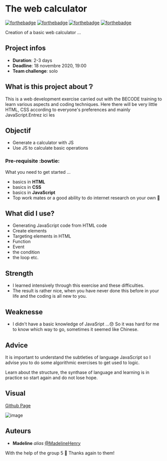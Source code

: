 # The web calculator

[![forthebadge](http://forthebadge.com/images/badges/built-with-love.svg)](http://forthebadge.com) [![forthebadge](https://forthebadge.com/images/badges/validated-html5.svg)](http://forthebadge.com) [![forthebadge](https://forthebadge.com/images/badges/made-with-javascript.svg)](http://forthebadge.com) [![forthebadge](https://forthebadge.com/images/badges/uses-css.svg)](http://forthebadge.com)

Creation of a basic web calculator ...

## Project infos 

- **Duration**: 2-3 days
- **Deadline**: 18 novembre 2020, 19:00
- **Team challenge**: solo 

## What is this project about :grey_question:

This is a web development exercise carried out with the BECODE training to learn various aspects and coding techniques. Here there will be very little HTML, CSS according to everyone's preferences and mainly JavaScript.Entrez ici les 

## Objectif

- Generate a calculator with JS
- Use JS to calculate basic operations

### Pre-requisite :bowtie:

What you need to get started ...

- basics in **HTML**
- basics in **CSS**
- basics in **JavaScript**
- Top work mates or a good ability to do internet research on your own :muscle: 

## What did I use?

- Generating JavaScript code from HTML code
- Create elements
- Targeting elements in HTML
- Function
- Event
- the condition
- the loop
etc.

## Strength

- I learned intensively through this exercise and these difficulties.
- The result is rather nice, when you have never done this before in your life and the coding is all new to you.

## Weaknesse

- I didn't have a basic knowledge of JavaSript ...:disappointed:
So it was hard for me to know which way to go, sometimes it seemed like Chinese.

## Advice

It is important to understand the subtleties of language JavaScript so I advise you to do some algorithmic exercises to get used to logic. 

Learn about the structure, the synthase of language and learning is in practice so start again and do not lose hope. 

## Visual
[Github Page](https://madelinehenry.github.io/10-Calculator/)

![image](https://github.com/madelinehenry/10-calculator/blob/main//img/calculatorWeb.png)
 

## Auteurs
* **Madeline** _alias_ [@MadelineHenry](https://github.com/MadelineHenry)

With the help of the group 5 :gift_heart:
Thanks again to them!

